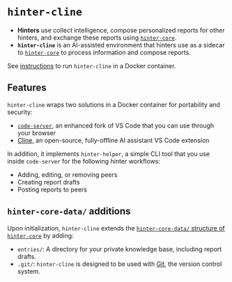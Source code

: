 # `hinter-cline`

- **Hinters** use collect intelligence, compose personalized reports for other hinters, and exchange these reports using [`hinter-core`](https://github.com/bbenligiray/hinter-core).
- **`hinter-cline`** is an AI-assisted environment that hinters use as a sidecar to [`hinter-core`](https://github.com/bbenligiray/hinter-core) to process information and compose reports.

See [instructions](./instructions.md) to run `hinter-cline` in a Docker container.

## Features

`hinter-cline` wraps two solutions in a Docker container for portability and security:
- [`code-server`](https://github.com/coder/code-server), an enhanced fork of VS Code that you can use through your browser
- [Cline](https://github.com/cline/cline), an open-source, fully-offline AI assistant VS Code extension

In addition, it implements `hinter-helper`, a simple CLI tool that you use inside `code-server` for the following hinter workflows:
- Adding, editing, or removing peers
- Creating report drafts
- Posting reports to peers

## `hinter-core-data/` additions

Upon initialization, `hinter-cline` extends the [`hinter-core-data/` structure of `hinter-core`](https://github.com/bbenligiray/hinter-core?tab=readme-ov-file#hinter-core-data) by adding:

- `entries/`: A directory for your private knowledge base, including report drafts.
- `.git/`: `hinter-cline` is designed to be used with [Git](https://git-scm.com/), the version control system.
